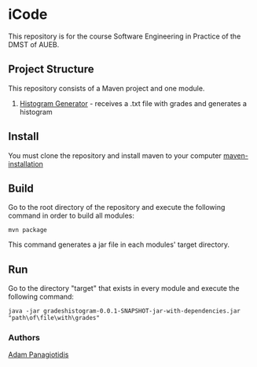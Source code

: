 # iCode

This repository is for the course Software Engineering in Practice of the DMST of AUEB.

## Project Structure

This repository consists of a Maven project and one module.
1) [Histogram Generator](gradeshistogram) - receives a .txt file with grades and generates a histogram

## Install
You must clone the repository and install maven to your computer [maven-installation](https://mkyong.com/maven/how-to-install-maven-in-windows/)

## Build
Go to the root directory of the repository and execute the following command in order to build all modules:
```
mvn package
```
This command generates a jar file in each modules' target directory.

## Run
Go to the directory "target" that exists in every module and execute the following command:
```
java -jar gradeshistogram-0.0.1-SNAPSHOT-jar-with-dependencies.jar "path\of\file\with\grades"
```

### Authors
[Adam Panagiotidis](https://github.com/AdamPanag)